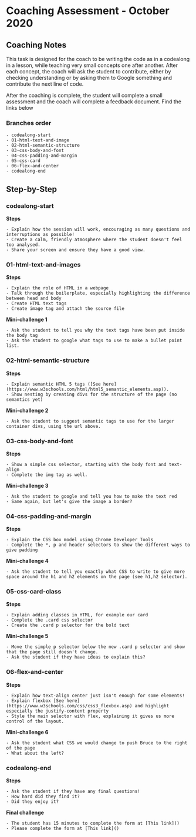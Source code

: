 # Coaching Assessment - October 2020

## Coaching Notes

This task is designed for the coach to be writing the code as in a codealong in a lesson, while teaching very small concepts one after another. After each concept, the coach will ask the student to contribute, either by checking understanding or by asking them to Google something and contribute the next line of code.

After the coaching is complete, the student will complete a small assessment and the coach will complete a feedback document. Find the links below

### Branches order

    - codealong-start
    - 01-html-text-and-image
    - 02-html-semantic-structure
    - 03-css-body-and-font
    - 04-css-padding-and-margin
    - 05-css-card
    - 06-flex-and-center
    - codealong-end

## Step-by-Step

### codealong-start

**Steps**

    - Explain how the session will work, encouraging as many questions and interruptions as possible!
    - Create a calm, friendly atmosphere where the student doesn't feel too analysed.
    - Share your screen and ensure they have a good view.

### 01-html-text-and-images

**Steps**

    - Explain the role of HTML in a webpage
    - Talk through the boilerplate, especially highlighting the difference between head and body
    - Create HTML text tags
    - Create image tag and attach the source file

**Mini-challenge 1**

    - Ask the student to tell you why the text tags have been put inside the body tag
    - Ask the student to google what tags to use to make a bullet point list.

### 02-html-semantic-structure

**Steps**

    - Explain semantic HTML 5 tags ([See here](https://www.w3schools.com/html/html5_semantic_elements.asp)).
    - Show nesting by creating divs for the structure of the page (no semantics yet)

**Mini-challenge 2**

    - Ask the student to suggest semantic tags to use for the larger container divs, using the url above.

### 03-css-body-and-font

**Steps**

    - Show a simple css selector, starting with the body font and text-align
    - Complete the img tag as well.

**Mini-challenge 3**

    - Ask the student to google and tell you how to make the text red
    - Same again, but let's give the image a border?

### 04-css-padding-and-margin

**Steps**

    - Explain the CSS box model using Chrome Developer Tools
    - Complete the *, p and header selectors to show the different ways to give padding

**Mini-challenge 4**

    - Ask the student to tell you exactly what CSS to write to give more space around the h1 and h2 elements on the page (see h1,h2 selector).
  
### 05-css-card-class

**Steps**

    - Explain adding classes in HTML, for example our card
    - Complete the .card css selector
    - Create the .card p selector for the bold text

**Mini-challenge 5**

    - Move the simple p selector below the new .card p selector and show that the page still doesn't change.
    - Ask the student if they have ideas to explain this?

### 06-flex-and-center

**Steps**

    - Explain how text-align center just isn't enough for some elements!
    - Explain flexbox [See here](https://www.w3schools.com/css/css3_flexbox.asp) and highlight especially the justify-content property
    - Style the main selector with flex, explaining it gives us more control of the layout.

**Mini-challenge 6**

    - Ask the student what CSS we would change to push Bruce to the right of the page
    - What about the left?

### codealong-end

**Steps**

    - Ask the student if they have any final questions!
    - How hard did they find it? 
    - Did they enjoy it?

**Final challenge**

    - The student has 15 minutes to complete the form at [This link]()
    - Please complete the form at [This link]()
